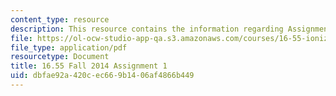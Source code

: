 ```yaml
---
content_type: resource
description: This resource contains the information regarding Assignment 1.
file: https://ol-ocw-studio-app-qa.s3.amazonaws.com/courses/16-55-ionized-gases-fall-2014/dbfae92a420cec669b1406af4866b449_MIT16_55F14_Assignment1.pdf
file_type: application/pdf
resourcetype: Document
title: 16.55 Fall 2014 Assignment 1
uid: dbfae92a-420c-ec66-9b14-06af4866b449
---
```

